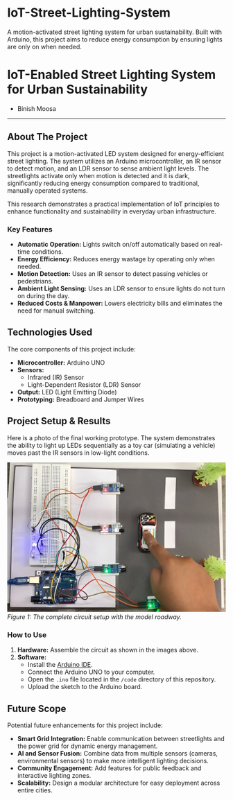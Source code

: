# IoT-Street-Lighting-System
A motion-activated street lighting system for urban sustainability. Built with Arduino, this project aims to reduce energy consumption by ensuring lights are only on when needed.

# IoT-Enabled Street Lighting System for Urban Sustainability 

* Binish Moosa 

---

## About The Project

This project is a motion-activated LED system designed for energy-efficient street lighting. The system utilizes an Arduino microcontroller, an IR sensor to detect motion, and an LDR sensor to sense ambient light levels. The streetlights activate only when motion is detected and it is dark, significantly reducing energy consumption compared to traditional, manually operated systems.

This research demonstrates a practical implementation of IoT principles to enhance functionality and sustainability in everyday urban infrastructure.

### Key Features
* **Automatic Operation:** Lights switch on/off automatically based on real-time conditions.
* **Energy Efficiency:** Reduces energy wastage by operating only when needed.
* **Motion Detection:** Uses an IR sensor to detect passing vehicles or pedestrians.
* **Ambient Light Sensing:** Uses an LDR sensor to ensure lights do not turn on during the day.
* **Reduced Costs & Manpower:** Lowers electricity bills and eliminates the need for manual switching.

## Technologies Used

The core components of this project include:
* **Microcontroller:** Arduino UNO 
* **Sensors:**
    * Infrared (IR) Sensor 
    * Light-Dependent Resistor (LDR) Sensor 
* **Output:** LED (Light Emitting Diode) 
* **Prototyping:** Breadboard and Jumper Wires 

## Project Setup & Results

Here is a photo of the final working prototype. The system demonstrates the ability to light up LEDs sequentially as a toy car (simulating a vehicle) moves past the IR sensors in low-light conditions.

![Output Image 1](output-1.jpg)
_Figure 1: The complete circuit setup with the model roadway._

### How to Use

1.  **Hardware:** Assemble the circuit as shown in the images above.
2.  **Software:**
    * Install the [Arduino IDE](https://www.arduino.cc/en/software).
    * Connect the Arduino UNO to your computer.
    * Open the `.ino` file located in the `/code` directory of this repository.
    * Upload the sketch to the Arduino board.

## Future Scope

Potential future enhancements for this project include:
* **Smart Grid Integration:** Enable communication between streetlights and the power grid for dynamic energy management.
* **AI and Sensor Fusion:** Combine data from multiple sensors (cameras, environmental sensors) to make more intelligent lighting decisions.
* **Community Engagement:** Add features for public feedback and interactive lighting zones.
* **Scalability:** Design a modular architecture for easy deployment across entire cities.
